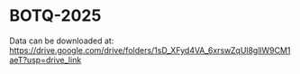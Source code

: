 # BOTQ-2025

Data can be downloaded at:
https://drive.google.com/drive/folders/1sD_XFyd4VA_6xrswZqUl8gllW9CM1aeT?usp=drive_link